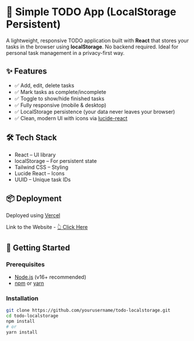 # 📝 Simple TODO App (LocalStorage Persistent)

A lightweight, responsive TODO application built with **React** that stores your tasks in the browser using **localStorage**. No backend required. Ideal for personal task management in a privacy-first way.

## ✨ Features

- ✅ Add, edit, delete tasks
- ✅ Mark tasks as complete/incomplete
- ✅ Toggle to show/hide finished tasks
- ✅ Fully responsive (mobile & desktop)
- ✅ LocalStorage persistence (your data never leaves your browser)
- ✅ Clean, modern UI with icons via [lucide-react](https://lucide.dev/)

## 🛠️ Tech Stack

- React – UI library
- localStorage – For persistent state
- Tailwind CSS – Styling
- Lucide React – Icons
- UUID – Unique task IDs

## 📦 Deployment
Deployed using [Vercel](https://vercel.com/)

Link to the Website - [👆 Click Here](https://react-todo-mu-gules.vercel.app/)

## 🚀 Getting Started

### Prerequisites

- [Node.js](https://nodejs.org/) (v16+ recommended)
- [npm](https://www.npmjs.com/) or [yarn](https://yarnpkg.com/)

### Installation

```bash
git clone https://github.com/yourusername/todo-localstorage.git
cd todo-localstorage
npm install
# or
yarn install
